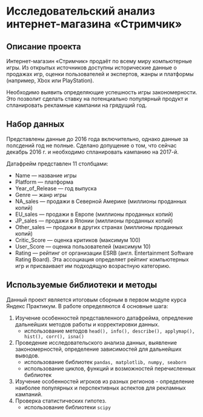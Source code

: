 # Исследовательский анализ интернет-магазина «Стримчик»

## Описание проекта

Интернет-магазин «Стримчик» продаёт по всему миру компьютерные игры. Из открытых источников доступны исторические данные о продажах игр, оценки пользователей и экспертов, жанры и платформы (например, Xbox или PlayStation). 

Необходимо выявить определяющие успешность игры закономерности. Это позволит сделать ставку на потенциально популярный продукт и спланировать рекламные кампании на грядущий год.

## Набор данных

Представлены данные до 2016 года включительно, однако данные за полсдений год не полные. Сделано допущение о том, что сейчас декабрь 2016 г. и необходимо спланировать кампанию на 2017-й. 

Датафрейм представлен 11 столбцами:
- Name — название игры
- Platform — платформа
- Year_of_Release — год выпуска
- Genre — жанр игры
- NA_sales — продажи в Северной Америке (миллионы проданных копий)
- EU_sales — продажи в Европе (миллионы проданных копий)
- JP_sales — продажи в Японии (миллионы проданных копий)
- Other_sales — продажи в других странах (миллионы проданных копий)
- Critic_Score — оценка критиков (максимум 100)
- User_Score — оценка пользователей (максимум 10)
- Rating — рейтинг от организации ESRB (англ. Entertainment Software Rating Board). Эта ассоциация определяет рейтинг компьютерных игр и присваивает им подходящую возрастную категорию.

## Используемые библиотеки и методы

Данный проект является итоговым сборным в первом модуле курса Яндекс Практикум. В работе определяются 4 основные шага:
1. Изучение особенностей представленного датафрейма, опредление дальнейших методов работы и корректировки данных.
    - использование методов `head(), info(), describe(), applymap(), hist(), corr(), isna()`
2. Проведение иccледовательского анализа данных, выявление закономерностей, определение зависимостей для дальнейших выводов.
    - использование библиотек `pandas, matplotlib, numpy, seaborn`
    - использование циклов, функций и возможностей перечисленных библиотек
3. Изучение особенностей игроков из разных регионов - определение наиболее популярных и перспективных аспектов для рекламных кампаний.
4. Проверка статистических гипотез.
    - использование библиотеки `scipy`
